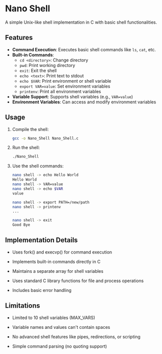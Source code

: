 # Nano Shell

A simple Unix-like shell implementation in C with basic shell functionalities.

## Features

- **Command Execution**: Executes basic shell commands like `ls`, `cat`, etc.
- **Built-in Commands**:
  - `cd <directory>`: Change directory
  - `pwd`: Print working directory
  - `exit`: Exit the shell
  - `echo <text>`: Print text to stdout
  - `echo $VAR`: Print environment or shell variable
  - `export VAR=value`: Set environment variables
  - `printenv`: Print all environment variables
- **Variable Support**: Supports shell variables (e.g., `VAR=value`)
- **Environment Variables**: Can access and modify environment variables

## Usage

1. Compile the shell:
   ```bash
   gcc -o Nano_Shell Nano_Shell.c

2. Run the shell:
   ```bash
   ./Nano_Shell
3. Use the shell commands:
   ```bash
   nano shell -> echo Hello World
   Hello World
   nano shell -> VAR=value
   nano shell -> echo $VAR
   value
   
   nano shell -> export PATH=/new/path
   nano shell -> printenv
   ...

   nano shell -> exit
   Good Bye

## Implementation Details

- Uses fork() and execvp() for command execution

- Implements built-in commands directly in C

- Maintains a separate array for shell variables

- Uses standard C library functions for file and process operations

- Includes basic error handling

## Limitations
- Limited to 10 shell variables (MAX_VARS)

- Variable names and values can't contain spaces

- No advanced shell features like pipes, redirections, or scripting

- Simple command parsing (no quoting support)


